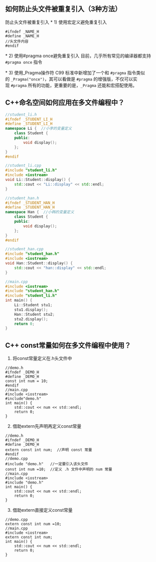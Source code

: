 
## 如何防止头文件被重复引入（3种方法）
防止头文件被重复引入
* 1) 使用宏定义避免重复引入
```
#ifndef _NAME_H
#define _NAME_H
//头文件内容
#endif
```

* 2) 使用#pragma once避免重复引入
目前，几乎所有常见的编译器都支持`#pragma once` 指令

* 3) 使用_Pragma操作符
C99 标准中新增加了一个和 `#pragma` 指令类似的 `_Pragma("once")`，其可以看做是 `#pragma` 的增强版，不仅可以实现 `#pragma` 所有的功能，更重要的是，`_Pragma` 还能和宏搭配使用。

## C++命名空间如何应用在多文件编程中？
```c++
//student_li.h
#ifndef _STUDENT_LI_H
#define _STUDENT_LI_H
namespace Li {  //小李的变量定义
    class Student {
    public:
        void display();
    };
}
#endif

//student_li.cpp
#include "student_li.h"
#include <iostream>
void Li::Student::display() {
    std::cout << "Li::display" << std::endl;
}

//student_han.h
#ifndef _STUDENT_HAN_H
#define _STUDENT_HAN_H
namespace Han {  //小韩的变量定义
    class Student {
    public:
        void display();
    };
}
#endif

//student_han.cpp
#include "student_han.h"
#include <iostream>
void Han::Student::display() {
    std::cout << "han::display" << std::endl;
}

//main.cpp
#include <iostream>
#include "student_han.h"
#include "student_li.h"
int main() {
    Li::Student stu1;
    stu1.display();
    Han::Student stu2;
    stu2.display();
    return 0;
}
```

## C++ const常量如何在多文件编程中使用？
1) 将const常量定义在.h头文件中
```
//demo.h
#ifndef _DEMO_H
#define _DEMO_H
const int num = 10;
#endif
//main.cpp
#include <iostream>
#include"demo.h"
int main() {
    std::cout << num << std::endl;
    return 0;
}
```

2) 借助extern先声明再定义const常量
```
//demo.h
#ifndef _DEMO_H
#define _DEMO_H
extern const int num;  //声明 const 常量
#endif
//demo.cpp
#include "demo.h"   //一定要引入该头文件
const int num =10;  //定义 .h 文件中声明的 num 常量
//main.cpp
#include <iostream>
#include "demo.h"
int main() {
    std::cout << num << std::endl;
    return 0;
}
```

3) 借助extern直接定义const常量
```
//demo.cpp
extern const int num =10;
//main.cpp
#include <iostream>
extern const int num;
int main() {
    std::cout << num << std::endl;
    return 0;
}
```